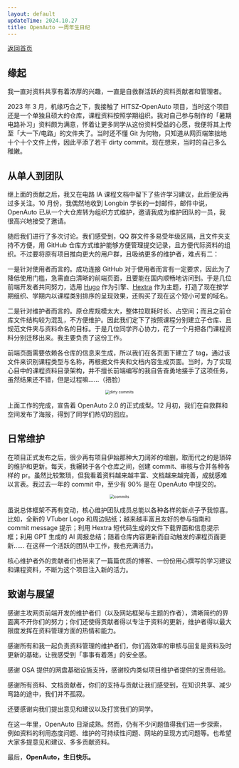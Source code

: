 ```yaml
---
layout: default
updateTime: 2024.10.27
title: OpenAuto 一周年生日纪
---
```


[返回首页](./)

## 缘起

我一直对资料共享有着浓厚的兴趣，一直是自救群活跃的资料贡献者和管理者。

2023 年 3 月，机缘巧合之下，我接触了 HITSZ-OpenAuto 项目，当时这个项目还是一个单独且硕大的仓库，课程资料按照学期组织。我对自己参与制作的「暑期电路补习」资料颇为满意，怀着让更多同学从这份资料受益的心愿，我便将其上传至「大一下/电路」的文件夹了。当时还不懂 Git 为何物，只知道从网页端笨拙地十个十个文件上传，因此平添了若干 dirty commit。现在想来，当时的自己多么稚嫩。

## 从单人到团队

继上面的贡献之后，我又在电路 IA 课程文档中留下了些许学习建议，此后便没再过多关注。10 月份，我偶然地收到 Longbin 学长的一封邮件，邮件中说，OpenAuto 已从一个大仓库转为组织方式维护，邀请我成为维护团队的一员，我很高兴地接受了邀请。

随后我们进行了多次讨论。我们感受到，QQ 群文件多易受年级区隔，且文件夹支持不方便，用 GitHub 仓库方式维护能够方便管理提交记录，且方便代际资料的组织。不过要将原有项目推向更大的用户群，且吸纳更多的维护者，难点有二：

一是针对使用者而言的。成功连接 GitHub 对于使用者而言有一定要求，因此为了降低使用门槛，急需直白清晰的前端页面，且要能在国内顺畅地访问到。于是几位前端开发者共同努力，选用 [Hugo](https://gohugo.io/) 作为引擎、[Hextra](https://github.com/imfing/hextra) 作为主题，打造了现在按学期组织、学期内以课程类别排序的呈现效果，还购买了现在这个短小可爱的域名。

二是针对维护者而言的。原仓库规模太大，整体拉取耗时长、占空间；而且之前仓库文件结构较为混乱，不方便维护。因此我们定下了按照课程分别建立子仓库、且规范文件夹与资料命名的目标。于是几位同学齐心协力，花了一个月把各门课程资料分别迁移出来。我主要负责了这份工作。

前端页面需要依赖各仓库的信息来生成，所以我们在各页面下建立了 tag，通过该文件来识别课程类型与名称，再根据文件夹和文档内容生成页面。当时，为了实现心目中的课程资料目录架构，并不擅长前端编写的我自告奋勇地接手了这项任务，虽然结果还不错，但是过程嘛……（捂脸）

<div align=center> <img src="https://cdn.jsdelivr.net/gh/OliverWu515/OliverWu515.github.io/pic/dirty%20commits.png" alt="dirty commits" style="zoom:60%;"/> </div>

上面工作的完成，宣告着 OpenAuto 2.0 的正式成型。12 月初，我们在自救群和空间发布了海报，得到了同学们热切的回应。

## 日常维护

在项目正式发布之后，很少再有项目伊始那种大刀阔斧的增删，取而代之的是琐碎的维护和更新。每天，我辗转于各个仓库之间，创建 commit、审核与合并各种各样的 pr。虽然比较繁琐，但我看着资料越来越丰富、文档越来越完善，成就感难以言表。我过去一年的 commit 中，至少有 90% 是在 OpenAuto 中提交的。

<div align=center> <img src="https://cdn.jsdelivr.net/gh/OliverWu515/OliverWu515.github.io/pic/commits.png" alt="commits" style="zoom:60%;text-align: center;" /> </div>

虽说总体框架不再有变动，核心维护团队成员总能以各种各样的新点子予我惊喜。比如，全新的 VTuber Logo 和周边贴纸；越来越丰富且友好的参与指南和 commit message 提示；利用 Hextra 短代码生成的文件下载界面和信息提示框；利用 GPT 生成的 AI 周报总结；随着仓库内容更新而自动触发的课程页面更新…… 在这样一个活跃的团队中工作，我也充满活力。

核心维护者外的贡献者们也带来了一篇篇优质的博客、一份份用心撰写的学习建议和课程资料，不断为这个项目注入新的活力。

## 致谢与展望

感谢主攻网页前端开发的维护者们（以及网站框架与主题的作者），清晰简约的界面离不开你们的努力；你们还使得贡献者得以专注于资料的更新，维护者得以最大限度发挥在资料管理方面的热情和能力。

感谢所有和我一起负责资料管理的维护者们，你们高效率的审核与回复是资料及时更新的基础，让我感受到「事事有着落」的安全感。

感谢 OSA 提供的网盘基础设施支持，感谢校内类似项目维护者提供的宝贵经验。

感谢所有资料、文档贡献者，你们的支持与贡献让我们感受到，在知识共享、减少弯路的途中，我们并不孤寂。

还要感谢向我们提出意见和建议以及打赏我们的同学。

在这一年里，OpenAuto 日渐成熟。然而，仍有不少问题值得我们进一步探索，例如资料的利用态度问题、维护的可持续性问题、网站的呈现方式问题等。也希望大家多提意见和建议、多多贡献资料。

最后，**OpenAuto，生日快乐。**